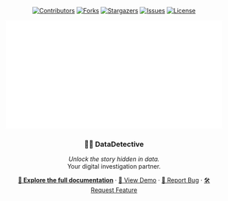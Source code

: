 <div id="top" align="center">

<!-- Shields Header -->
[![Contributors][contributors-shield]](https://github.com/franckferman/DataDetective/graphs/contributors)
[![Forks][forks-shield]](https://github.com/franckferman/DataDetective/network/members)
[![Stargazers][stars-shield]](https://github.com/franckferman/DataDetective/stargazers)
[![Issues][issues-shield]](https://github.com/franckferman/DataDetective/issues)
[![License][license-shield]](https://github.com/franckferman/DataDetective/blob/stable/LICENSE)

<!-- Logo -->
<a href="https://github.com/franckferman/DataDetective">
  <img src="https://raw.githubusercontent.com/franckferman/DataDetective/main/docs/github/graphical_resources/Logo-Without_background-DataDetective.png" alt="DataDetective Logo" width="auto" height="auto">
</a>

<!-- Title & Tagline -->
<h3 align="center">🕵️‍♂️ DataDetective</h3>
<p align="center">
    <em>Unlock the story hidden in data.</em>
    <br>
    Your digital investigation partner.
</p>

<!-- Links & Demo -->
<p align="center">
    <a href="https://github.com/franckferman/DataDetective/blob/stable/README.md" class="button-style"><strong>📘 Explore the full documentation</strong></a>
    ·
    <a href="https://asciinema.org" class="button-style">🎥 View Demo</a>
    ·
    <a href="https://github.com/franckferman/DataDetective/issues">🐞 Report Bug</a>
    ·
    <a href="https://github.com/franckferman/DataDetective/issues">🛠️ Request Feature</a>
</p>

</div>

<!-- MARKDOWN LINKS & IMAGES -->
<!-- https://www.markdownguide.org/basic-syntax/#reference-style-links -->
[contributors-shield]: https://img.shields.io/github/contributors/franckferman/DataDetective.svg?style=for-the-badge
[contributors-url]: https://github.com/franckferman/DataDetective/graphs/contributors
[forks-shield]: https://img.shields.io/github/forks/franckferman/DataDetective.svg?style=for-the-badge
[forks-url]: https://github.com/franckferman/DataDetective/network/members
[stars-shield]: https://img.shields.io/github/stars/franckferman/DataDetective.svg?style=for-the-badge
[stars-url]: https://github.com/franckferman/DataDetective/stargazers
[issues-shield]: https://img.shields.io/github/issues/franckferman/DataDetective.svg?style=for-the-badge
[issues-url]: https://github.com/franckferman/DataDetective/issues
[license-shield]: https://img.shields.io/github/license/franckferman/DataDetective.svg?style=for-the-badge
[license-url]: https://github.com/franckferman/DataDetective/blob/stable/LICENSE
